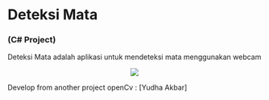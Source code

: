 # Deteksi Mata  
### (C# Project)
Deteksi Mata adalah aplikasi untuk mendeteksi mata menggunakan webcam
<p align="center">
  <img src="https://raw.githubusercontent.com/akbaryu/deteksi_mata_opencv/master/DeteksiMata/eye.jpg">
</p>
Develop from another project openCv : [Yudha Akbar] 


   [yudha akbar]: <http://github.com/akbaryu>
   

